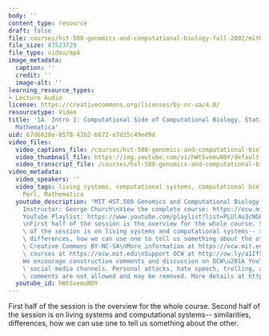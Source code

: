 ```yaml
---
body: ''
content_type: resource
draft: false
file: courses/hst-508-genomics-and-computational-biology-fall-2002/mithst_508f02_lec1a_360p_16_9.mp4
file_size: 87523729
file_type: video/mp4
image_metadata:
  caption: ''
  credit: ''
  image-alt: ''
learning_resource_types:
- Lecture Audio
license: https://creativecommons.org/licenses/by-nc-sa/4.0/
resourcetype: Video
title: '1A. Intro 1: Computational Side of Computational Biology. Statistics; Perl,
  Mathematica'
uid: 67d6028e-0578-42b2-b672-e7d15c49ed9d
video_files:
  video_captions_file: /courses/hst-508-genomics-and-computational-biology-fall-2002/1evO441oV_EPDLSlsnv_LU0xUMUMVgEkG_transcript.webvtt
  video_thumbnail_file: https://img.youtube.com/vi/hWtSvemuN0Y/default.jpg
  video_transcript_file: /courses/hst-508-genomics-and-computational-biology-fall-2002/1evO441oV_EPDLSlsnv_LU0xUMUMVgEkG_transcript.pdf
video_metadata:
  video_speakers: ''
  video_tags: living systems, computational systems, computational biology, statistics,
    Perl, Mathematica
  youtube_description: "MIT HST.508 Genomics and Computational Biology, Fall 2002\n\
    Instructor: George Church\nView the complete course: https://ocw.mit.edu/courses/hst-508-genomics-and-computational-biology-fall-2002/\n\
    YouTube Playlist: https://www.youtube.com/playlist?list=PLUl4u3cNGP61gaHWysmlYNeGsuUI8y5GV\n\
    \nFirst half of the session is the overview for the whole course. Second half\
    \ of the session is on living systems and computational systems-- similarities,\
    \ differences, how we can use one to tell us something about the other.\n\nLicense:\
    \ Creative Commons BY-NC-SA\nMore information at https://ocw.mit.edu/terms\nMore\
    \ courses at https://ocw.mit.edu\nSupport OCW at http://ow.ly/a1If50zVRlQ\n\n\
    We encourage constructive comments and discussion on OCW\u201A YouTube and other\
    \ social media channels. Personal attacks, hate speech, trolling, and inappropriate\
    \ comments are not allowed and may be removed. More details at https://ocw.mit.edu/comments."
  youtube_id: hWtSvemuN0Y
---
```

First half of the session is the overview for the whole course. Second half of the session is on living systems and computational systems-- similarities, differences, how we can use one to tell us something about the other.
